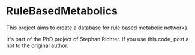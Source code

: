 RuleBasedMetabolics
===================
This project aims to create a database for rule based metabolic networks.

It's part of the PhD project of Stephan Richter. If you use this code, post a not to the original author.
